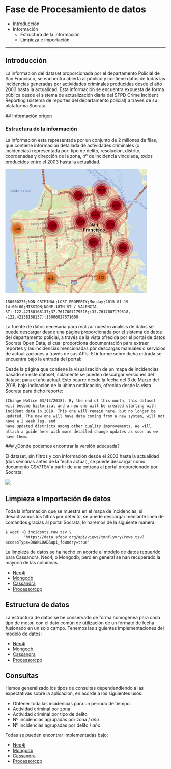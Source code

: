 
# Fase de Procesamiento de datos

* Introducción
* Información
  * Estructura de la información
  * Limpieza e importación



----

## Introducción

La información del dataset proporcionada por el departamento Policial de San Francisco, se encuentra abierta al público y contiene datos de todas las incidencias generadas por actividades criminales producidas desde el año 2003 hasta la actualidad. Esta información se encuentra expuesta de forma pública desde el sistema de actualización diaria del SFPD Crime Incident Reporting (sistema de reportes del departamento policial) a traves de su plataforma Socrata.

## Información origen
### Estructura de la información
La información esta representada por un conjunto de 2 millones de filas, que contiene información detallada de actividades criminales (o incidencias) representada por: tipo de delito, resolución, distrito, coordenadas y dirección de la zona, nº de incidencia vinculada, todos producidos entre el 2003 hasta la actualidad.

![](docs/map.png)

```
150060275;NON-CRIMINAL;LOST PROPERTY;Monday;2015-01-19 14:00:00;MISSION;NONE;18TH ST / VALENCIA ST;-122.42158168137;37.7617007179518;(37.7617007179518, -122.42158168137);15006027571000
```

La fuente de datos necesaria para realizar nuestro análisis de datos se puede descargar desde una página proporcionada por el sistema de datos del departamento policial, a través de la vista ofrecida por el portal de datos Socrata Open Data, el cual proporciona documentación para extraer reportes y las incidencias mencionadas por descargas manuales o servicios de actualizaciones a través de sus APIs. El informe sobre dicha entrada se encuentra bajo la entrada del portal:

[](https://dev.socrata.com/foundry/data.sfgov.org/cuks-n6tp)

Desde la página que contiene la visualización de un mapa de incidencias basado en este dataset, solamente se pueden descargar versiones del dataset para el año actual. Esto ocurre desde la fecha del 3 de Marzo del 2018, bajo indicación de la última notificación, ofrecida desde la vista Socrata para dicho reporte:

```
[Change Notice 03/13/2018]: By the end of this month, this dataset will become historical and a new one will be created starting with incident data in 2018. This one will remain here, but no longer be updated. The new one will have data coming from a new system, will not have a 2 week lag, and 
have updated districts among other quality improvements. We will attach a guide here with more detailed change updates as soon as we have them.
```

### ¿Dónde podemos encontrar la versión adecuada?

El dataset, sin filtros y con información desde el 2003 hasta la actualidad (dos semanas antes de la fecha actual), se puede descargar como documento CSV/TSV a partir de una entrada al portal proporcionado por Socrata:

![](../docs/pre_download.png)

## Limpieza e Importación de datos

Toda la información que se muestra en el mapa de incidencias, si desactivamos los filtros por defecto, se puede descargar mediante línea de comandos gracias al portal Socrata, lo haremos de la siguiente manera:

```
$ wget -O incidents.raw.tsv \
  		"https://data.sfgov.org/api/views/tmnf-yvry/rows.tsv?accessType=DOWNLOAD&api_foundry=true"
```

La limpieza de datos se ha hecho en acorde al modelo de datos requerido para Cassandra,  Neo4j o Mongodb; pero en general se han recuperado la mayoría de las columnas. 


* [Neo4j](neo4j/readme.md#preprocesamiento-e-importación-de-datos)
* [Mongodb](mongodb/readme.md#preprocesamiento-e-importación-de-datos)
* [Cassandra](cassandra/readme.md#preprocesamiento-e-importación-de-datos)
* [Processorcpp](processorcpp/readme.md#preprocesamiento-e-importación-de-datos)


## Estructura de datos

La estructura de datos se he conservado de forma homogénea para cada tipo de motor, con el dato común de utilización de un formato de fecha fusionado en un solo campo. Tenemos las siguientes implementaciones del modelo de datos:


* [Neo4j](neo4j/readme.md#estructura-de-datos)
* [Mongodb](mongodb/readme.md#estructura-de-datos)
* [Cassandra](cassandra/readme.md#estructura-de-datos)
* [Processorcpp](processorcpp/readme.md#estructura-de-datos)


## Consultas
Hemos generalizado los tipos de consultas dependendiendo a las expectativas sobre la aplicación, en acorde a los siguientes usos:

* Obtener toda las incidencias para un periodo de tiempo. 
* Actividad criminal por zona
* Actividad criminal por tipo de delito
* Nº incidencias agrupadas por zona / *año*
* Nº incidencias agrupadas por delito / *año*

Todas se pueden encontrar implementadas bajo:

* [Neo4j](neo4j/readme.md#consultas)
* [Mongodb](mongodb/readme.md#consultas)
* [Cassandra](cassandra/readme.md#consultas)
* [Processorcpp](processorcpp/readme.md#consultas)